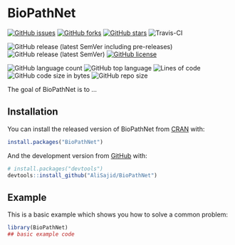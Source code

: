 
<!-- README.md is generated from README.Rmd. Please edit that file -->

# BioPathNet

<!-- badges: start -->

<!-- [![DOI](https://zenodo.org/badge/301042598.svg)](https://zenodo.org/badge/latestdoi/301042598) -->

[![GitHub
issues](https://img.shields.io/github/issues/AliSajid/BioPathNet)](https://github.com/AliSajid/BioPathNet/issues)
[![GitHub
forks](https://img.shields.io/github/forks/AliSajid/BioPathNet)](https://github.com/AliSajid/BioPathNet/network)
[![GitHub
stars](https://img.shields.io/github/stars/AliSajid/BioPathNet)](https://github.com/AliSajid/BioPathNet/stargazers)
![Travis-CI](https://img.shields.io/travis/com/AliSajid/BioPathNet)

![GitHub release (latest SemVer including
pre-releases)](https://img.shields.io/github/v/release/AliSajid/BioPathNet?include_prereleases&label=latest-release)
![GitHub release (latest
SemVer)](https://img.shields.io/github/v/release/AliSajid/BioPathNet?label=latest-stable)
[![GitHub
license](https://img.shields.io/github/license/AliSajid/BioPathNet)](https://github.com/AliSajid/BioPathNet/blob/main/LICENSE)

![GitHub language
count](https://img.shields.io/github/languages/count/AliSajid/BioPathNet)
![GitHub top
language](https://img.shields.io/github/languages/top/AliSajid/BioPathNet)
![Lines of
code](https://img.shields.io/tokei/lines/github/AliSajid/BioPathNet)
![GitHub code size in
bytes](https://img.shields.io/github/languages/code-size/AliSajid/BioPathNet)
![GitHub repo
size](https://img.shields.io/github/repo-size/AliSajid/BioPathNet)
<!-- badges: end -->

The goal of BioPathNet is to …

## Installation

You can install the released version of BioPathNet from
[CRAN](https://CRAN.R-project.org) with:

``` r
install.packages("BioPathNet")
```

And the development version from [GitHub](https://github.com/) with:

``` r
# install.packages("devtools")
devtools::install_github("AliSajid/BioPathNet")
```

## Example

This is a basic example which shows you how to solve a common problem:

``` r
library(BioPathNet)
## basic example code
```
